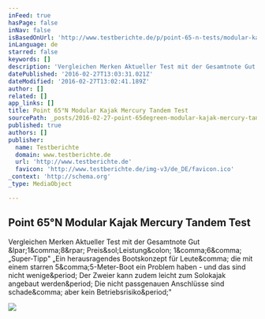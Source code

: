 ```yaml
---
inFeed: true
hasPage: false
inNav: false
isBasedOnUrl: 'http://www.testberichte.de/p/point-65-n-tests/modular-kajak-mercury-testbericht.html'
inLanguage: de
starred: false
keywords: []
description: 'Vergleichen Merken Aktueller Test mit der Gesamtnote Gut (1,8) Preis/Leistung: 1,6, „Super-Tipp" „Ein herausragendes Bootskonzept für Leute, die mit einem starren 5,5-Meter-Boot ein Problem haben - und das sind nicht wenige. Der Zweier kann zudem leicht zum Solokajak angebaut werden. Die nicht passgenauen Anschlüsse sind schade, aber kein Betriebsrisiko."'
datePublished: '2016-02-27T13:03:31.021Z'
dateModified: '2016-02-27T13:02:41.189Z'
author: []
related: []
app_links: []
title: Point 65°N Modular Kajak Mercury Tandem Test
sourcePath: _posts/2016-02-27-point-65degreen-modular-kajak-mercury-tandem-test.md
published: true
authors: []
publisher:
  name: Testberichte
  domain: www.testberichte.de
  url: 'http://www.testberichte.de'
  favicon: 'http://www.testberichte.de/img-v3/de_DE/favicon.ico'
_context: 'http://schema.org'
_type: MediaObject

---
```

<article style=""><h1>Point 65°N Modular Kajak Mercury Tandem Test</h1><p>Vergleichen Merken Aktueller Test mit der Gesamtnote Gut &amp;lpar;1&amp;comma;8&amp;rpar; Preis&amp;sol;Leistung&amp;colon; 1&amp;comma;6&amp;comma; „Super-Tipp" „Ein herausragendes Bootskonzept für Leute&amp;comma; die mit einem starren 5&amp;comma;5-Meter-Boot ein Problem haben - und das sind nicht wenige&amp;period; Der Zweier kann zudem leicht zum Solokajak angebaut werden&amp;period; Die nicht passgenauen Anschlüsse sind schade&amp;comma; aber kein Betriebsrisiko&amp;period;"</p><img src="http://www.testberichte.de/imgs/p_imgs/Point+65%C2%B0N+Modular+Kajak+Mercury+Tandem-600634.jpg" /></article>